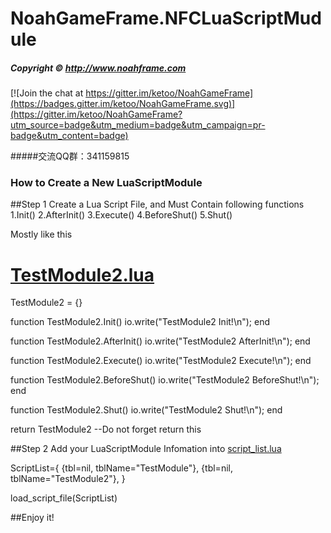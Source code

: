 # NoahGameFrame.NFCLuaScriptMudule
##### Copyright © http://www.noahframe.com

[![Join the chat at https://gitter.im/ketoo/NoahGameFrame](https://badges.gitter.im/ketoo/NoahGameFrame.svg)](https://gitter.im/ketoo/NoahGameFrame?utm_source=badge&utm_medium=badge&utm_campaign=pr-badge&utm_content=badge)

#####交流QQ群：341159815

### How to Create a New LuaScriptModule

##Step 1
Create a Lua Script File, and Must Contain following functions
1.Init()
2.AfterInit()
3.Execute()
4.BeforeShut()
5.Shut()

Mostly like this
# [TestModule2.lua](https://github.com/ketoo/NoahGameFrame/tree/develop/_Out/Server/NFDataCfg/ScriptModule/TestModule2.lua)

TestModule2 = {}

function TestModule2.Init()
    io.write("TestModule2 Init!\n");
end

function TestModule2.AfterInit()
    io.write("TestModule2 AfterInit!\n");
end

function TestModule2.Execute()
    io.write("TestModule2 Execute!\n");
end

function TestModule2.BeforeShut()
    io.write("TestModule2 BeforeShut!\n");
end

function TestModule2.Shut()
    io.write("TestModule2 Shut!\n");
end

return TestModule2 --Do not forget return this

##Step 2
Add your LuaScriptModule Infomation into [script_list.lua](https://github.com/ketoo/NoahGameFrame/tree/develop/_Out/Server/NFDataCfg/ScriptModule/script_list.lua)

ScriptList={
    {tbl=nil, tblName="TestModule"},
    {tbl=nil, tblName="TestModule2"},
}

load_script_file(ScriptList)

##Enjoy it!